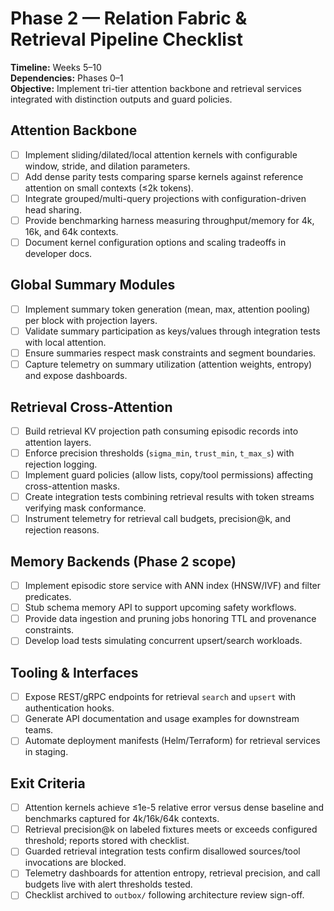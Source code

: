 # Phase 2 — Relation Fabric & Retrieval Pipeline Checklist

**Timeline:** Weeks 5–10  
**Dependencies:** Phases 0–1  
**Objective:** Implement tri-tier attention backbone and retrieval services integrated with distinction outputs and guard policies.

## Attention Backbone
- [ ] Implement sliding/dilated/local attention kernels with configurable window, stride, and dilation parameters.
- [ ] Add dense parity tests comparing sparse kernels against reference attention on small contexts (≤2k tokens).
- [ ] Integrate grouped/multi-query projections with configuration-driven head sharing.
- [ ] Provide benchmarking harness measuring throughput/memory for 4k, 16k, and 64k contexts.
- [ ] Document kernel configuration options and scaling tradeoffs in developer docs.

## Global Summary Modules
- [ ] Implement summary token generation (mean, max, attention pooling) per block with projection layers.
- [ ] Validate summary participation as keys/values through integration tests with local attention.
- [ ] Ensure summaries respect mask constraints and segment boundaries.
- [ ] Capture telemetry on summary utilization (attention weights, entropy) and expose dashboards.

## Retrieval Cross-Attention
- [ ] Build retrieval KV projection path consuming episodic records into attention layers.
- [ ] Enforce precision thresholds (`sigma_min`, `trust_min`, `t_max_s`) with rejection logging.
- [ ] Implement guard policies (allow lists, copy/tool permissions) affecting cross-attention masks.
- [ ] Create integration tests combining retrieval results with token streams verifying mask conformance.
- [ ] Instrument telemetry for retrieval call budgets, precision@k, and rejection reasons.

## Memory Backends (Phase 2 scope)
- [ ] Implement episodic store service with ANN index (HNSW/IVF) and filter predicates.
- [ ] Stub schema memory API to support upcoming safety workflows.
- [ ] Provide data ingestion and pruning jobs honoring TTL and provenance constraints.
- [ ] Develop load tests simulating concurrent upsert/search workloads.

## Tooling & Interfaces
- [ ] Expose REST/gRPC endpoints for retrieval `search` and `upsert` with authentication hooks.
- [ ] Generate API documentation and usage examples for downstream teams.
- [ ] Automate deployment manifests (Helm/Terraform) for retrieval services in staging.

## Exit Criteria
- [ ] Attention kernels achieve ≤1e-5 relative error versus dense baseline and benchmarks captured for 4k/16k/64k contexts.
- [ ] Retrieval precision@k on labeled fixtures meets or exceeds configured threshold; reports stored with checklist.
- [ ] Guarded retrieval integration tests confirm disallowed sources/tool invocations are blocked.
- [ ] Telemetry dashboards for attention entropy, retrieval precision, and call budgets live with alert thresholds tested.
- [ ] Checklist archived to `outbox/` following architecture review sign-off.

